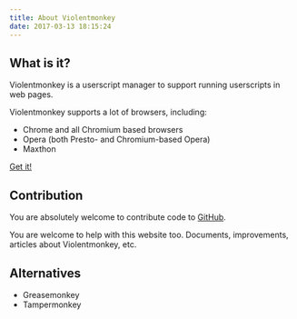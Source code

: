 ```yaml
---
title: About Violentmonkey
date: 2017-03-13 18:15:24
---
```


What is it?
---
Violentmonkey is a userscript manager to support running userscripts in web pages.

Violentmonkey supports a lot of browsers, including:

- Chrome and all Chromium based browsers
- Opera (both Presto- and Chromium-based Opera)
- Maxthon

[Get it!](/get-it/)

Contribution
---
You are absolutely welcome to contribute code to [GitHub](https://github.com/violentmonkey).

You are welcome to help with this website too. Documents, improvements, articles
about Violentmonkey, etc.

Alternatives
---
- Greasemonkey
- Tampermonkey
